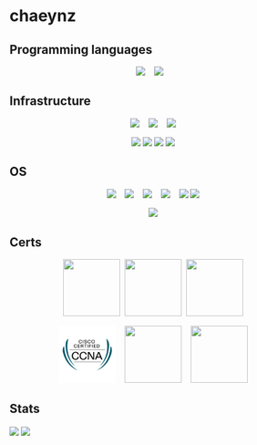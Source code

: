 # chaeynz

## Programming languages

<p align="center">
  <a href="https://docs.ansible.com/" target="_blank"><img src="https://img.shields.io/badge/Ansible-black?logo=ansible&logoColor=red"></a>&nbsp;&nbsp;&nbsp;
  <a href="https://www.python.org/" target="_blank"><img src="https://img.shields.io/badge/Python-darkblue?logo=python&logoColor=yellow"></a>&nbsp;&nbsp;&nbsp;
</p>


## Infrastructure
<p align="center">
  <a href="https://aws.amazon.com/ec2/" target="_blank"><img src="https://img.shields.io/badge/Elastic%20Compute%20Cloud-black?logo=amazonwebservices&logoColor=orange&logoSize=auto"></a>&nbsp;&nbsp;&nbsp;
  <a href="https://www.docker.com/" target="_blank"><img src="https://img.shields.io/badge/Docker-white?logo=docker&logoColor=blue"></a>&nbsp;&nbsp;&nbsp;
  <a href="" target="_blank"><img src="https://img.shields.io/badge/Ansible%20Automation%20Platform-black?logo=ansible&logoColor=darkred&logoSize=auto"></a>
</p>
<p align="center">
  <a href="https://www.vmware.com/products/cloud-infrastructure/vsphere" target="_blank"><img src="https://img.shields.io/badge/vSphere-darkorange?logo=vmware&logoColor=black&logoSize=auto"></a>
  <a href="https://www.vmware.com/products/cloud-infrastructure/nsx" target="_blank"><img src="https://img.shields.io/badge/NSX-darkorange?logo=vmware&logoColor=black&logoSize=auto"></a>
  <a href="" target="_blank"><img src="https://img.shields.io/badge/MikroTik-white?logo=Mikrotik&logoColor=grey"></a>
  <a href="" target="_blank"><img src="https://img.shields.io/badge/Palo%20Alto%20Networks-black?logo=paloaltonetworks&logoColor=orange"></a>



</p>

## OS
<p align="center">
  <a href="https://archlinux.org/" target="_blank"><img src="https://img.shields.io/badge/Arch%20Linux-Black?style=flat&logo=archlinux&color=black"></a>&nbsp;&nbsp;&nbsp;
  <a href="https://www.debian.org/" target="_blank"><img src="https://img.shields.io/badge/Debian-black?logo=debian&logoColor=red"></a>&nbsp;&nbsp;&nbsp;
  <a href="https://ubuntu.com/" target="_blank"><img src="https://img.shields.io/badge/Ubuntu-black?logo=ubuntu&logoColor=orange"></a>&nbsp;&nbsp;&nbsp;
  <a href="https://alpinelinux.org/" target="_blank"><img src="https://img.shields.io/badge/Alpine-black?logo=alpinelinux&logoColor=blue"></a>&nbsp;&nbsp;&nbsp;
  <a href="https://www.kali.org/" target="_blank"><img src="https://img.shields.io/badge/Kali-black?logo=kalilinux&logoColor=white"></a>
  <a href="https://www.kali.org/" target="_blank"><img src="https://img.shields.io/badge/Red%20Hat%20Enterprise%20Linux-black?logo=redhat&logoColor=darkred&logoSize=auto"></a>

</p>
<p align="center">
  <a href="" target="_blank"><img src="https://img.shields.io/badge/Windows%20Server%202022-black?logo=windows10&logoColor=blue"></a>
</p>

## Certs
<p align="center">
  <a href="https://training.fortinet.com/local/staticpage/view.php?page=nse_1" target="_blank"><img src="https://www.insoftservices.uk/wp-content/uploads/2022/01/NSE1-Certification.png" width="100" height="100"></a>&nbsp;
  <a href="https://training.fortinet.com/local/staticpage/view.php?page=nse_2" target="_blank"><img src="https://www.insoftservices.uk/wp-content/uploads/2022/01/NSE2-Certification.png" width="100" height="100"></a>&nbsp;
  <a href="https://training.fortinet.com/local/staticpage/view.php?page=nse_3" target="_blank"><img src="https://www.insoftservices.uk/wp-content/uploads/2022/01/NSE3-Certification.png" width="100" height="100"></a>
</p>
<p align="center">
  <a href="https://www.cisco.com/c/en/us/training-events/training-certifications/certifications/associate/ccna.html#~about-ccna" target="_blank"><img src="https://raw.githubusercontent.com/chaeynz/chaeynz/refs/heads/main/assets/ccna.png" width="100" height="100"></a>&nbsp;&nbsp;&nbsp;
  <a href="https://learn.microsoft.com/en-us/credentials/certifications/exams/md-100/" target="_blank"><img src="https://images.credly.com/images/69278d25-c54c-46a2-b1f6-836c6b2a260b/exam-md100-600x600.png" width="100" height="100"></a>&nbsp;&nbsp;&nbsp;
  <a href="https://training.fortinet.com/local/staticpage/view.php?page=nse_4" target="_blank"><img src="https://www.insoftservices.uk/wp-content/uploads/2022/01/NSE4-Certification.png" width="100" height="100"></a>
</p>

## Stats
<a>
  <img align="center" src="https://github-readme-stats.vercel.app/api?username=chaeynz&show_icons=true&theme=github_dark_dimmed" />
</a>
<a>
  <img align="center" src="https://github-readme-stats.vercel.app/api/top-langs/?username=chaeynz&layout=compact&show_icons=true&theme=github_dark_dimmed" />
</a>
